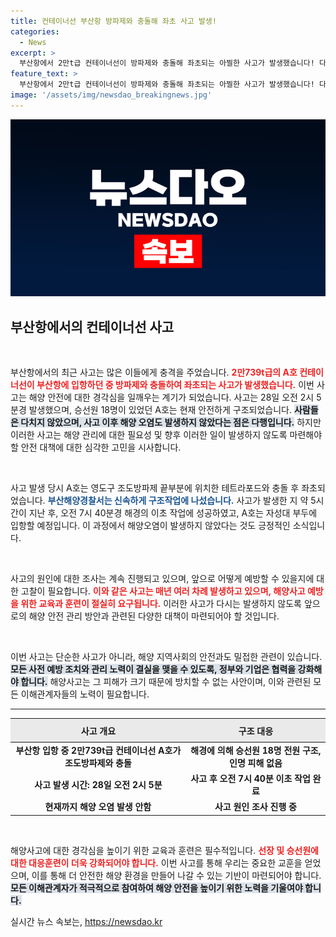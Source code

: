 ```yaml
---
title: 컨테이너선 부산항 방파제와 충돌해 좌초 사고 발생!
categories:
  - News
excerpt: >
  부산항에서 2만t급 컨테이너선이 방파제와 충돌해 좌초되는 아찔한 사고가 발생했습니다! 다행히 승선원들은 무사히 구조됐고, 해양오염도 발생하지 않았습니다. 사고의 전말이 궁금하시다면 클릭하세요!
feature_text: >
  부산항에서 2만t급 컨테이너선이 방파제와 충돌해 좌초되는 아찔한 사고가 발생했습니다! 다행히 승선원들은 무사히 구조됐고, 해양오염도 발생하지 않았습니다. 사고의 전말이 궁금하시다면 클릭하세요!
image: '/assets/img/newsdao_breakingnews.jpg'
---
```


<p><img src="/assets/img/newsdao_breakingnews.jpg" alt="implanttips 속보" /></p>

<h2 data-ke-size="size26">부산항에서의 컨테이너선 사고</h2>

<p data-ke-size="size16">&nbsp;</p>  

<p>부산항에서의 최근 사고는 많은 이들에게 충격을 주었습니다. <b><span style="color: #ee2323;">2만739t급의 A호 컨테이너선이 부산항에 입항하던 중 방파제와 충돌하여 좌초되는 사고가 발생했습니다.</span></b> 이번 사고는 해양 안전에 대한 경각심을 일깨우는 계기가 되었습니다. 사고는 28일 오전 2시 5분경 발생했으며, 승선원 18명이 있었던 A호는 현재 안전하게 구조되었습니다. <b><span style="background-color: #21538527;">사람들은 다치지 않았으며, 사고 이후 해양 오염도 발생하지 않았다는 점은 다행입니다.</span></b> 하지만 이러한 사고는 해양 관리에 대한 필요성 및 향후 이러한 일이 발생하지 않도록 마련해야 할 안전 대책에 대한 심각한 고민을 시사합니다.</p>

<p data-ke-size="size16">&nbsp;</p>  

<p>사고 발생 당시 A호는 영도구 조도방파제 끝부분에 위치한 테트라포드와 충돌 후 좌초되었습니다. <b><span style="color: #1a5490;">부산해양경찰서는 신속하게 구조작업에 나섰습니다.</span></b> 사고가 발생한 지 약 5시간이 지난 후, 오전 7시 40분경 해경의 이초 작업에 성공하였고, A호는 자성대 부두에 입항할 예정입니다. 이 과정에서 해양오염이 발생하지 않았다는 것도 긍정적인 소식입니다.</p>

<p data-ke-size="size16">&nbsp;</p>  

<p>사고의 원인에 대한 조사는 계속 진행되고 있으며, 앞으로 어떻게 예방할 수 있을지에 대한 고찰이 필요합니다. <b><span style="color: #ee2323;">이와 같은 사고는 매년 여러 차례 발생하고 있으며, 해양사고 예방을 위한 교육과 훈련이 절실히 요구됩니다.</span></b> 이러한 사고가 다시는 발생하지 않도록 앞으로의 해양 안전 관리 방안과 관련된 다양한 대책이 마련되어야 할 것입니다.</p>

<p data-ke-size="size16">&nbsp;</p>  

<p>이번 사고는 단순한 사고가 아니라, 해양 지역사회의 안전과도 밀접한 관련이 있습니다. <b><span style="background-color: #21538527;">모든 사전 예방 조치와 관리 노력이 결실을 맺을 수 있도록, 정부와 기업은 협력을 강화해야 합니다.</span></b> 해양사고는 그 피해가 크기 때문에 방치할 수 없는 사안이며, 이와 관련된 모든 이해관계자들의 노력이 필요합니다.</p>

<hr>  

<table style="width: 100%; border-collapse: collapse;">
  <thead>
    <tr>
      <th style="text-align: center; height: 30px; background-color: #eaeaea;"><b>사고 개요</b></th>
      <th style="text-align: center; height: 30px; background-color: #eaeaea;"><b>구조 대응</b></th>
    </tr>
  </thead>
  <tbody>
    <tr>
      <td style="text-align: center; height: 17px;"><b>부산항 입항 중 2만739t급 컨테이너선 A호가 조도방파제와 충돌</b></td>
      <td style="text-align: center; height: 17px;"><b>해경에 의해 승선원 18명 전원 구조, 인명 피해 없음</b></td>
    </tr>
    <tr>
      <td style="text-align: center; height: 17px;"><b>사고 발생 시간: 28일 오전 2시 5분</b></td>
      <td style="text-align: center; height: 17px;"><b>사고 후 오전 7시 40분 이초 작업 완료</b></td>
    </tr>
    <tr>
      <td style="text-align: center; height: 17px;"><b>현재까지 해양 오염 발생 안함</b></td>
      <td style="text-align: center; height: 17px;"><b>사고 원인 조사 진행 중</b></td>
    </tr>
  </tbody>
</table>

<p data-ke-size="size16">&nbsp;</p>  

<p>해양사고에 대한 경각심을 높이기 위한 교육과 훈련은 필수적입니다. <b><span style="color: #ee2323;">선장 및 승선원에 대한 대응훈련이 더욱 강화되어야 합니다.</span></b> 이번 사고를 통해 우리는 중요한 교훈을 얻었으며, 이를 통해 더 안전한 해양 환경을 만들어 나갈 수 있는 기반이 마련되어야 합니다. <b><span style="background-color: #21538527;">모든 이해관계자가 적극적으로 참여하여 해양 안전을 높이기 위한 노력을 기울여야 합니다.</span></b></p>
실시간 뉴스 속보는, <a href="https://newsdao.kr" rel="dofollow">https://newsdao.kr</a>


